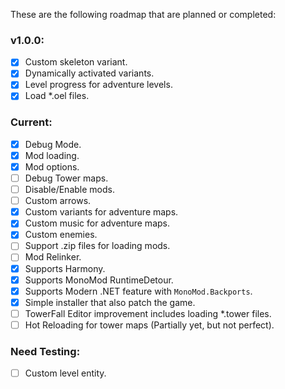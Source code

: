 These are the following roadmap that are planned or completed:

### v1.0.0:
- [x] Custom skeleton variant.
- [x] Dynamically activated variants.
- [x] Level progress for adventure levels.
- [x] Load *.oel files.

### Current:
- [x] Debug Mode.
- [x] Mod loading.
- [x] Mod options.
- [ ] Debug Tower maps.
- [ ] Disable/Enable mods.
- [ ] Custom arrows.
- [x] Custom variants for adventure maps.
- [x] Custom music for adventure maps.
- [x] Custom enemies.
- [ ] Support .zip files for loading mods.
- [ ] Mod Relinker.
- [x] Supports Harmony.
- [x] Supports MonoMod RuntimeDetour.
- [x] Supports Modern .NET feature with `MonoMod.Backports`.
- [x] Simple installer that also patch the game.
- [ ] TowerFall Editor improvement includes loading *.tower files.
- [ ] Hot Reloading for tower maps (Partially yet, but not perfect).

### Need Testing:
- [ ] Custom level entity.